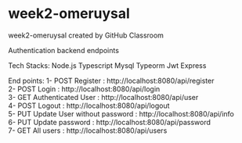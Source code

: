 # week2-omeruysal
week2-omeruysal created by GitHub Classroom

Authentication backend endpoints

Tech Stacks: Node.js Typescript Mysql Typeorm Jwt Express

End points:
1- POST Register : http://localhost:8080/api/register  
2- POST Login : http://localhost:8080/api/login  
3- GET  Authenticated User : http://localhost:8080/api/user  
4- POST Logout : http://localhost:8080/api/logout  
5- PUT  Update User without password : http://localhost:8080/api/info  
6- PUT  Update password : http://localhost:8080/api/password  
7- GET  All users : http://localhost:8080/api/users  
